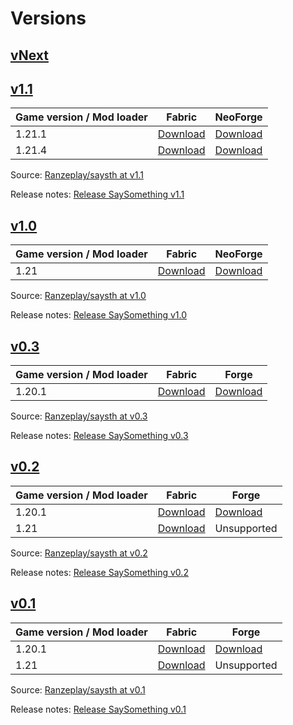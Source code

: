 # Versions

## [vNext](/docs/next/intro)

## [v1.1](/docs/intro)

| Game version / Mod loader | Fabric                                                                                              | NeoForge                                                                                              |
| ------------------------- | --------------------------------------------------------------------------------------------------- | ----------------------------------------------------------------------------------------------------- |
| 1.21.1                    | [Download](https://github.com/Ranzeplay/saysth/releases/download/v0.1/saysth-fabric-1.1+1.21.1.jar) | [Download](https://github.com/Ranzeplay/saysth/releases/download/v0.1/saysth-neoforge-1.1+1.21.1.jar) |
| 1.21.4                    | [Download](https://github.com/Ranzeplay/saysth/releases/download/v0.1/saysth-fabric-1.1+1.21.4.jar) | [Download](https://github.com/Ranzeplay/saysth/releases/download/v0.1/saysth-neoforge-1.1+1.21.4.jar) |

Source: [Ranzeplay/saysth at v1.1](https://github.com/Ranzeplay/saysth/tree/v1.1)

Release notes: [Release SaySomething v1.1](https://github.com/Ranzeplay/saysth/releases/tag/v1.1)

## [v1.0](/docs/1.0/intro)

| Game version / Mod loader | Fabric                                                                                            | NeoForge                                                                                            |
| ------------------------- | ------------------------------------------------------------------------------------------------- | --------------------------------------------------------------------------------------------------- |
| 1.21                      | [Download](https://github.com/Ranzeplay/saysth/releases/download/v0.1/saysth-fabric-1.0+1.21.jar) | [Download](https://github.com/Ranzeplay/saysth/releases/download/v0.1/saysth-neoforge-1.0+1.21.jar) |

Source: [Ranzeplay/saysth at v1.0](https://github.com/Ranzeplay/saysth/tree/v1.0)

Release notes: [Release SaySomething v1.0](https://github.com/Ranzeplay/saysth/releases/tag/v1.0)

## [v0.3](/docs/0.3/intro)

| Game version / Mod loader | Fabric                                                                                              | Forge                                                                                              |
| ------------------------- | --------------------------------------------------------------------------------------------------- | -------------------------------------------------------------------------------------------------- |
| 1.20.1                    | [Download](https://github.com/Ranzeplay/saysth/releases/download/v0.1/saysth-fabric-0.3+1.20.1.jar) | [Download](https://github.com/Ranzeplay/saysth/releases/download/v0.1/saysth-forge-0.3+1.20.1.jar) |

Source: [Ranzeplay/saysth at v0.3](https://github.com/Ranzeplay/saysth/tree/v0.3)

Release notes: [Release SaySomething v0.3](https://github.com/Ranzeplay/saysth/releases/tag/v0.3)

## [v0.2](/docs/0.2/intro)

| Game version / Mod loader | Fabric                                                                                              | Forge                                                                                              |
| ------------------------- | --------------------------------------------------------------------------------------------------- | -------------------------------------------------------------------------------------------------- |
| 1.20.1                    | [Download](https://github.com/Ranzeplay/saysth/releases/download/v0.1/saysth-fabric-0.2+1.20.1.jar) | [Download](https://github.com/Ranzeplay/saysth/releases/download/v0.1/saysth-forge-0.2+1.20.1.jar) |
| 1.21                      | [Download](https://github.com/Ranzeplay/saysth/releases/download/v0.1/saysth-fabric-0.2+1.21.jar)   | Unsupported                                                                                        |

Source: [Ranzeplay/saysth at v0.2](https://github.com/Ranzeplay/saysth/tree/v0.2)

Release notes: [Release SaySomething v0.2](https://github.com/Ranzeplay/saysth/releases/tag/v0.2)

## [v0.1](/docs/0.1/intro)

| Game version / Mod loader | Fabric                                                                                              | Forge                                                                                              |
| ------------------------- | --------------------------------------------------------------------------------------------------- | -------------------------------------------------------------------------------------------------- |
| 1.20.1                    | [Download](https://github.com/Ranzeplay/saysth/releases/download/v0.1/saysth-fabric-0.1+1.20.1.jar) | [Download](https://github.com/Ranzeplay/saysth/releases/download/v0.1/saysth-forge-0.1+1.20.1.jar) |
| 1.21                      | [Download](https://github.com/Ranzeplay/saysth/releases/download/v0.1/saysth-fabric-0.1+1.21.jar)   | Unsupported                                                                                        |

Source: [Ranzeplay/saysth at v0.1](https://github.com/Ranzeplay/saysth/tree/v0.1)

Release notes: [Release SaySomething v0.1](https://github.com/Ranzeplay/saysth/releases/tag/v0.1)
